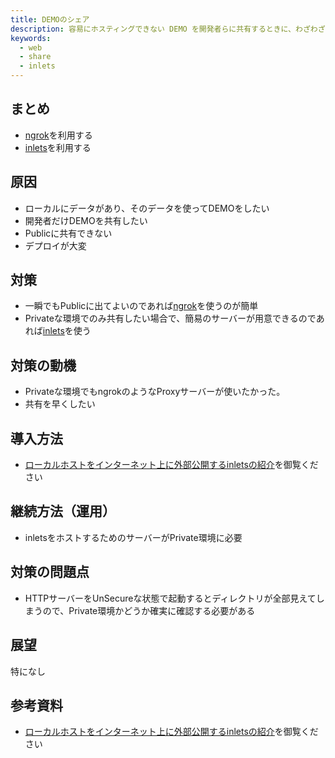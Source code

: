 ```yaml
---
title: DEMOのシェア
description: 容易にホスティングできない DEMO を開発者らに共有するときに、わざわざクローンさせる手間の問題の対策
keywords:
  - web
  - share
  - inlets
---
```


## まとめ

* [ngrok](https://ngrok.com/)を利用する
* [inlets](https://github.com/inlets/inlets)を利用する

## 原因

* ローカルにデータがあり、そのデータを使ってDEMOをしたい
* 開発者だけDEMOを共有したい
* Publicに共有できない
* デプロイが大変

## 対策

* 一瞬でもPublicに出てよいのであれば[ngrok](https://ngrok.com/)を使うのが簡単
* Privateな環境でのみ共有したい場合で、簡易のサーバーが用意できるのであれば[inlets](https://github.com/inlets/inlets)を使う

## 対策の動機

* Privateな環境でもngrokのようなProxyサーバーが使いたかった。
* 共有を早くしたい

## 導入方法

* [ローカルホストをインターネット上に外部公開するinletsの紹介](../infrastructure/how-to-use-inlets.md)を御覧ください

## 継続方法（運用）

* inletsをホストするためのサーバーがPrivate環境に必要

## 対策の問題点

* HTTPサーバーをUnSecureな状態で起動するとディレクトリが全部見えてしまうので、Private環境かどうか確実に確認する必要がある

## 展望

特になし

## 参考資料

* [ローカルホストをインターネット上に外部公開するinletsの紹介](../infrastructure/how-to-use-inlets.md)を御覧ください
